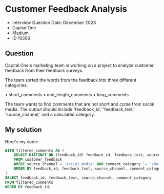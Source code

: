 # Customer Feedback Analysis

- Interview Question Date: December 2023
- Capital One
- Medium
- ID 10366

## Question

Capital One's marketing team is working on a project to analyze customer feedback from their feedback surveys.


The team sorted the words from the feedback into three different categories;


•	short_comments
•	mid_length_comments
•	long_comments


The team wants to find comments that are not short and come from social media. The output should include 'feedback_id,' 'feedback_text,' 'source_channel,' and a calculated category.

## My solution

Here's my code:

```sql
WITH filtered_comments AS (
	SELECT DISTINCT ON (feedback_id) feedback_id, feedback_text, source_channel, comment_category
	FROM customer_feedback
	WHERE source_channel = 'social_media' AND comment_category != 'short_comments'
	ORDER BY feedback_id, feedback_text, source_channel, comment_category
)
SELECT feedback_id, feedback_text, source_channel, comment_category
FROM filtered_comments
ORDER BY feedback_id;
```